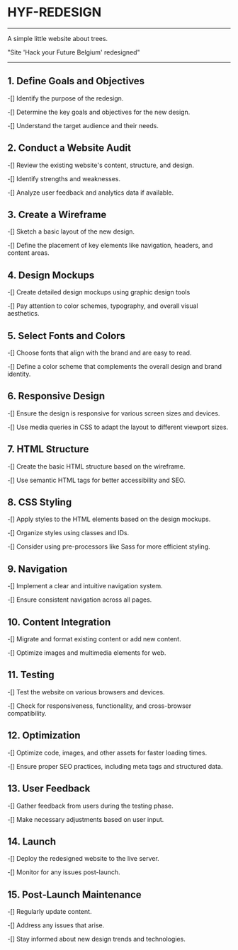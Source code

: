 # HYF-REDESIGN

---

A simple little website about trees.

"Site 'Hack your Future Belgium' redesigned"

---

## 1. Define Goals and Objectives

-[] Identify the purpose of the redesign.

-[] Determine the key goals and objectives for the new design.

-[] Understand the target audience and their needs.

## 2. Conduct a Website Audit

-[] Review the existing website's content, structure, and design.

-[] Identify strengths and weaknesses.

-[] Analyze user feedback and analytics data if available.

## 3. Create a Wireframe

-[] Sketch a basic layout of the new design.

-[] Define the placement of key elements like navigation, headers, and content
areas.

## 4. Design Mockups

-[] Create detailed design mockups using graphic design tools

-[] Pay attention to color schemes, typography, and overall visual aesthetics.

## 5. Select Fonts and Colors

-[] Choose fonts that align with the brand and are easy to read.

-[] Define a color scheme that complements the overall design and brand
identity.

## 6. Responsive Design

-[] Ensure the design is responsive for various screen sizes and devices.

-[] Use media queries in CSS to adapt the layout to different viewport sizes.

## 7. HTML Structure

-[] Create the basic HTML structure based on the wireframe.

-[] Use semantic HTML tags for better accessibility and SEO.

## 8. CSS Styling

-[] Apply styles to the HTML elements based on the design mockups.

-[] Organize styles using classes and IDs.

-[] Consider using pre-processors like Sass for more efficient styling.

## 9. Navigation

-[] Implement a clear and intuitive navigation system.

-[] Ensure consistent navigation across all pages.

## 10. Content Integration

-[] Migrate and format existing content or add new content.

-[] Optimize images and multimedia elements for web.

## 11. Testing

-[] Test the website on various browsers and devices.

-[] Check for responsiveness, functionality, and cross-browser compatibility.

## 12. Optimization

-[] Optimize code, images, and other assets for faster loading times.

-[] Ensure proper SEO practices, including meta tags and structured data.

## 13. User Feedback

-[] Gather feedback from users during the testing phase.

-[] Make necessary adjustments based on user input.

## 14. Launch

-[] Deploy the redesigned website to the live server.

-[] Monitor for any issues post-launch.

## 15. Post-Launch Maintenance

-[] Regularly update content.

-[] Address any issues that arise.

-[] Stay informed about new design trends and technologies.

